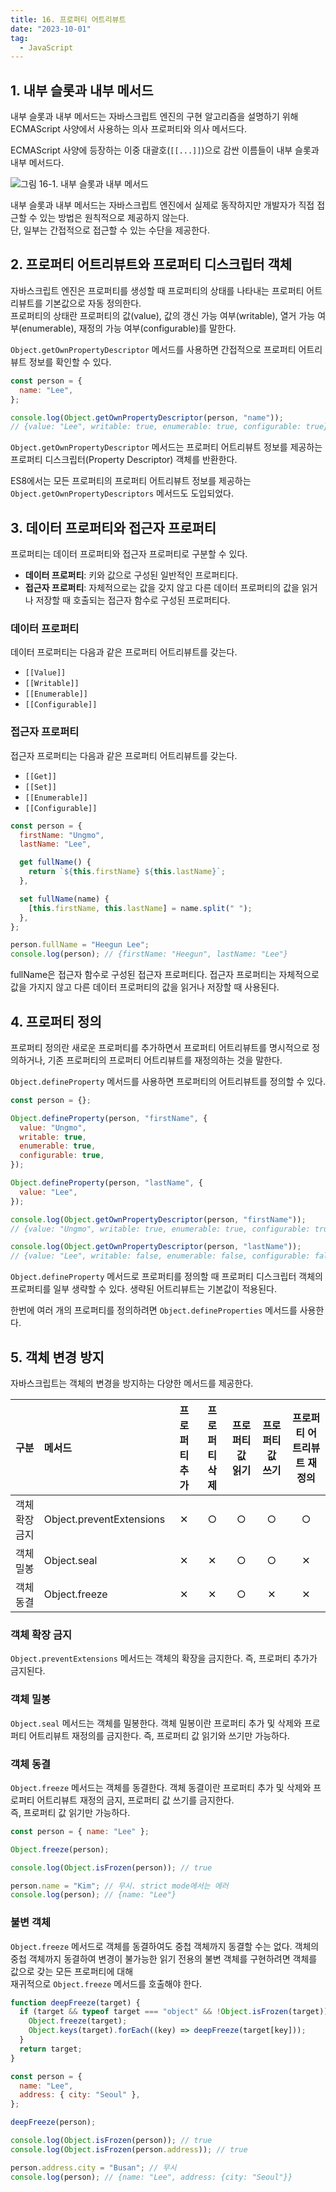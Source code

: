 ```yaml
---
title: 16. 프로퍼티 어트리뷰트
date: "2023-10-01"
tag:
  - JavaScript
---
```


## 1. 내부 슬롯과 내부 메서드

내부 슬롯과 내부 메서드는 자바스크립트 엔진의 구현 알고리즘을 설명하기 위해 ECMAScript 사양에서 사용하는 의사 프로퍼티와 의사 메서드다.

ECMAScript 사양에 등장하는 이중 대괄호(`[[...]]`)으로 감싼 이름들이 내부 슬롯과 내부 메서드다.

<!-- end -->

![그림 16-1. 내부 슬롯과 내부 메서드](https://github.com/Zamoca42/blog/assets/96982072/3f224dcd-f0d8-42f5-a713-7dded3781068)

내부 슬롯과 내부 메서드는 자바스크립트 엔진에서 실제로 동작하지만 개발자가 직접 접근할 수 있는 방법은 원칙적으로 제공하지 않는다.  
단, 일부는 간접적으로 접근할 수 있는 수단을 제공한다.

## 2. 프로퍼티 어트리뷰트와 프로퍼티 디스크립터 객체

자바스크립트 엔진은 프로퍼티를 생성할 때 프로퍼티의 상태를 나타내는 프로퍼티 어트리뷰트를 기본값으로 자동 정의한다.  
프로퍼티의 상태란 프로퍼티의 값(value), 값의 갱신 가능 여부(writable), 열거 가능 여부(enumerable), 재정의 가능 여부(configurable)를 말한다.

`Object.getOwnPropertyDescriptor` 메서드를 사용하면 간접적으로 프로퍼티 어트리뷰트 정보를 확인할 수 있다.

```js
const person = {
  name: "Lee",
};

console.log(Object.getOwnPropertyDescriptor(person, "name"));
// {value: "Lee", writable: true, enumerable: true, configurable: true}
```

`Object.getOwnPropertyDescriptor` 메서드는 프로퍼티 어트리뷰트 정보를 제공하는 프로퍼티 디스크립터(Property Descriptor) 객체를 반환한다.

ES8에서는 모든 프로퍼티의 프로퍼티 어트리뷰트 정보를 제공하는 `Object.getOwnPropertyDescriptors` 메서드도 도입되었다.

## 3. 데이터 프로퍼티와 접근자 프로퍼티

프로퍼티는 데이터 프로퍼티와 접근자 프로퍼티로 구분할 수 있다.

- **데이터 프로퍼티**: 키와 값으로 구성된 일반적인 프로퍼티다.
- **접근자 프로퍼티**: 자체적으로는 값을 갖지 않고 다른 데이터 프로퍼티의 값을 읽거나 저장할 때 호출되는 접근자 함수로 구성된 프로퍼티다.

### 데이터 프로퍼티

데이터 프로퍼티는 다음과 같은 프로퍼티 어트리뷰트를 갖는다.

- `[[Value]]`
- `[[Writable]]`
- `[[Enumerable]]`
- `[[Configurable]]`

### 접근자 프로퍼티

접근자 프로퍼티는 다음과 같은 프로퍼티 어트리뷰트를 갖는다.

- `[[Get]]`
- `[[Set]]`
- `[[Enumerable]]`
- `[[Configurable]]`

```js
const person = {
  firstName: "Ungmo",
  lastName: "Lee",

  get fullName() {
    return `${this.firstName} ${this.lastName}`;
  },

  set fullName(name) {
    [this.firstName, this.lastName] = name.split(" ");
  },
};

person.fullName = "Heegun Lee";
console.log(person); // {firstName: "Heegun", lastName: "Lee"}
```

fullName은 접근자 함수로 구성된 접근자 프로퍼티다. 접근자 프로퍼티는 자체적으로 값을 가지지 않고 다른 데이터 프로퍼티의 값을 읽거나 저장할 때 사용된다.

## 4. 프로퍼티 정의

프로퍼티 정의란 새로운 프로퍼티를 추가하면서 프로퍼티 어트리뷰트를 명시적으로 정의하거나, 기존 프로퍼티의 프로퍼티 어트리뷰트를 재정의하는 것을 말한다.

`Object.defineProperty` 메서드를 사용하면 프로퍼티의 어트리뷰트를 정의할 수 있다.

```js
const person = {};

Object.defineProperty(person, "firstName", {
  value: "Ungmo",
  writable: true,
  enumerable: true,
  configurable: true,
});

Object.defineProperty(person, "lastName", {
  value: "Lee",
});

console.log(Object.getOwnPropertyDescriptor(person, "firstName"));
// {value: "Ungmo", writable: true, enumerable: true, configurable: true}

console.log(Object.getOwnPropertyDescriptor(person, "lastName"));
// {value: "Lee", writable: false, enumerable: false, configurable: false}
```

`Object.defineProperty` 메서드로 프로퍼티를 정의할 때 프로퍼티 디스크립터 객체의 프로퍼티를 일부 생략할 수 있다. 생략된 어트리뷰트는 기본값이 적용된다.

한번에 여러 개의 프로퍼티를 정의하려면 `Object.defineProperties` 메서드를 사용한다.

## 5. 객체 변경 방지

자바스크립트는 객체의 변경을 방지하는 다양한 메서드를 제공한다.

| 구분           | 메서드                   | 프로퍼티 추가 | 프로퍼티 삭제 | 프로퍼티 값 읽기 | 프로퍼티 값 쓰기 | 프로퍼티 어트리뷰트 재정의 |
| :------------- | :----------------------- | :-----------: | :-----------: | :--------------: | :--------------: | :------------------------: |
| 객체 확장 금지 | Object.preventExtensions |       ✕       |       ○       |        ○         |        ○         |             ○              |
| 객체 밀봉      | Object.seal              |       ✕       |       ✕       |        ○         |        ○         |             ✕              |
| 객체 동결      | Object.freeze            |       ✕       |       ✕       |        ○         |        ✕         |             ✕              |

### 객체 확장 금지

`Object.preventExtensions` 메서드는 객체의 확장을 금지한다. 즉, 프로퍼티 추가가 금지된다.

### 객체 밀봉

`Object.seal` 메서드는 객체를 밀봉한다. 객체 밀봉이란 프로퍼티 추가 및 삭제와 프로퍼티 어트리뷰트 재정의를 금지한다. 즉, 프로퍼티 값 읽기와 쓰기만 가능하다.

### 객체 동결

`Object.freeze` 메서드는 객체를 동결한다. 객체 동결이란 프로퍼티 추가 및 삭제와 프로퍼티 어트리뷰트 재정의 금지, 프로퍼티 값 쓰기를 금지한다.  
즉, 프로퍼티 값 읽기만 가능하다.

```js
const person = { name: "Lee" };

Object.freeze(person);

console.log(Object.isFrozen(person)); // true

person.name = "Kim"; // 무시. strict mode에서는 에러
console.log(person); // {name: "Lee"}
```

### 불변 객체

`Object.freeze` 메서드로 객체를 동결하여도 중첩 객체까지 동결할 수는 없다.
객체의 중첩 객체까지 동결하여 변경이 불가능한 읽기 전용의 불변 객체를 구현하려면 객체를 값으로 갖는 모든 프로퍼티에 대해  
재귀적으로 `Object.freeze` 메서드를 호출해야 한다.

```js
function deepFreeze(target) {
  if (target && typeof target === "object" && !Object.isFrozen(target)) {
    Object.freeze(target);
    Object.keys(target).forEach((key) => deepFreeze(target[key]));
  }
  return target;
}

const person = {
  name: "Lee",
  address: { city: "Seoul" },
};

deepFreeze(person);

console.log(Object.isFrozen(person)); // true
console.log(Object.isFrozen(person.address)); // true

person.address.city = "Busan"; // 무시
console.log(person); // {name: "Lee", address: {city: "Seoul"}}
```

